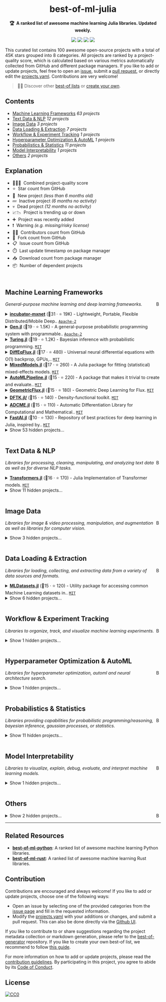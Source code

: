<!-- markdownlint-disable -->
<h1 align="center">
    best-of-ml-julia
    <br>
</h1>

<p align="center">
    <strong>🏆&nbsp; A ranked list of awesome machine learning Julia libraries. Updated weekly.</strong>
</p>

<p align="center">
    <a href="https://best-of.org" title="Best-of Badge"><img src="http://bit.ly/3o3EHNN"></a>
    <a href="#Contents" title="Project Count"><img src="https://img.shields.io/badge/projects-100-blue.svg?color=5ac4bf"></a>
    <a href="#Contribution" title="Contributions are welcome"><img src="https://img.shields.io/badge/contributions-welcome-green.svg"></a>
    <a href="https://github.com/e-tony/best-of-ml-julia/releases" title="Best-of Updates"><img src="https://img.shields.io/github/release-date/e-tony/best-of-ml-julia?color=green&label=updated"></a>
</p>

This curated list contains 100 awesome open-source projects with a total of 45K stars grouped into 8 categories. All projects are ranked by a project-quality score, which is calculated based on various metrics automatically collected from GitHub and different package managers. If you like to add or update projects, feel free to open an [issue](https://github.com/e-tony/best-of-ml-julia/issues/new/choose), submit a [pull request](https://github.com/e-tony/best-of-ml-julia/pulls), or directly edit the [projects.yaml](https://github.com/e-tony/best-of-ml-julia/edit/main/projects.yaml). Contributions are very welcome!

> 🧙‍♂️  Discover other [best-of lists](https://best-of.org) or [create your own](https://github.com/best-of-lists/best-of/blob/main/create-best-of-list.md).

## Contents

- [Machine Learning Frameworks](#machine-learning-frameworks) _63 projects_
- [Text Data & NLP](#text-data--nlp) _12 projects_
- [Image Data](#image-data) _3 projects_
- [Data Loading & Extraction](#data-loading--extraction) _7 projects_
- [Workflow & Experiment Tracking](#workflow--experiment-tracking) _1 projects_
- [Hyperparameter Optimization & AutoML](#hyperparameter-optimization--automl) _1 projects_
- [Probabilistics & Statistics](#probabilistics--statistics) _11 projects_
- [Model Interpretability](#model-interpretability) _1 projects_
- [Others](#others) _2 projects_

## Explanation
- 🥇🥈🥉&nbsp; Combined project-quality score
- ⭐️&nbsp; Star count from GitHub
- 🐣&nbsp; New project _(less than 6 months old)_
- 💤&nbsp; Inactive project _(6 months no activity)_
- 💀&nbsp; Dead project _(12 months no activity)_
- 📈📉&nbsp; Project is trending up or down
- ➕&nbsp; Project was recently added
- ❗️&nbsp; Warning _(e.g. missing/risky license)_
- 👨‍💻&nbsp; Contributors count from GitHub
- 🔀&nbsp; Fork count from GitHub
- 📋&nbsp; Issue count from GitHub
- ⏱️&nbsp; Last update timestamp on package manager
- 📥&nbsp; Download count from package manager
- 📦&nbsp; Number of dependent projects

<br>

## Machine Learning Frameworks

<a href="#contents"><img align="right" width="15" height="15" src="https://git.io/JtehR" alt="Back to top"></a>

_General-purpose machine learning and deep learning frameworks._

<details><summary><b><a href="https://github.com/apache/incubator-mxnet">incubator-mxnet</a></b> (🥇31 ·  ⭐ 19K) - Lightweight, Portable, Flexible Distributed/Mobile Deep.. <code><a href="http://bit.ly/3nYMfla">Apache-2</a></code></summary>

- [GitHub](https://github.com/apache/incubator-mxnet) (👨‍💻 950 · 🔀 6.5K · 📥 24K · 📦 1.9K · 📋 9.3K - 18% open · ⏱️ 21.03.2021):

	```
	git clone https://github.com/apache/incubator-mxnet
	```
</details>
<details><summary><b><a href="https://github.com/probcomp/Gen.jl">Gen.jl</a></b> (🥇19 ·  ⭐ 1.5K) - A general-purpose probabilistic programming system with programmable.. <code><a href="http://bit.ly/3nYMfla">Apache-2</a></code></summary>

- [GitHub](https://github.com/probcomp/Gen.jl) (👨‍💻 26 · 🔀 130 · 📋 220 - 53% open · ⏱️ 13.03.2021):

	```
	git clone https://github.com/probcomp/Gen.jl
	```
</details>
<details><summary><b><a href="https://github.com/TuringLang/Turing.jl">Turing.jl</a></b> (🥇19 ·  ⭐ 1.2K) - Bayesian inference with probabilistic programming. <code><a href="http://bit.ly/34MBwT8">MIT</a></code></summary>

- [GitHub](https://github.com/TuringLang/Turing.jl) (👨‍💻 70 · 🔀 140 · 📋 790 - 18% open · ⏱️ 11.03.2021):

	```
	git clone https://github.com/TuringLang/Turing.jl
	```
</details>
<details><summary><b><a href="https://github.com/SciML/DiffEqFlux.jl">DiffEqFlux.jl</a></b> (🥇17 ·  ⭐ 480) - Universal neural differential equations with O(1) backprop, GPUs,.. <code><a href="http://bit.ly/34MBwT8">MIT</a></code></summary>

- [GitHub](https://github.com/SciML/DiffEqFlux.jl) (👨‍💻 49 · 🔀 91 · 📋 220 - 24% open · ⏱️ 21.03.2021):

	```
	git clone https://github.com/SciML/DiffEqFlux.jl
	```
</details>
<details><summary><b><a href="https://github.com/JuliaStats/MixedModels.jl">MixedModels.jl</a></b> (🥇17 ·  ⭐ 260) - A Julia package for fitting (statistical) mixed-effects models. <code><a href="http://bit.ly/34MBwT8">MIT</a></code></summary>

- [GitHub](https://github.com/JuliaStats/MixedModels.jl) (👨‍💻 23 · 🔀 36 · 📋 210 - 9% open · ⏱️ 18.03.2021):

	```
	git clone https://github.com/JuliaStats/MixedModels.jl
	```
</details>
<details><summary><b><a href="https://github.com/IBM/AutoMLPipeline.jl">AutoMLPipeline.jl</a></b> (🥈15 ·  ⭐ 220) - A package that makes it trivial to create and evaluate.. <code><a href="http://bit.ly/34MBwT8">MIT</a></code></summary>

- [GitHub](https://github.com/IBM/AutoMLPipeline.jl) (👨‍💻 4 · 🔀 18 · 📋 61 - 27% open · ⏱️ 11.02.2021):

	```
	git clone https://github.com/IBM/AutoMLPipeline.jl
	```
</details>
<details><summary><b><a href="https://github.com/yuehhua/GeometricFlux.jl">GeometricFlux.jl</a></b> (🥈15 ·  ⭐ 180) - Geometric Deep Learning for Flux. <code><a href="http://bit.ly/34MBwT8">MIT</a></code></summary>

- [GitHub](https://github.com/yuehhua/GeometricFlux.jl) (👨‍💻 10 · 🔀 15 · 📋 41 - 48% open · ⏱️ 22.02.2021):

	```
	git clone https://github.com/yuehhua/GeometricFlux.jl
	```
</details>
<details><summary><b><a href="https://github.com/JuliaMolSim/DFTK.jl">DFTK.jl/</a></b> (🥈15 ·  ⭐ 140) - Density-functional toolkit. <code><a href="http://bit.ly/34MBwT8">MIT</a></code></summary>

- [GitHub](https://github.com/JuliaMolSim/DFTK.jl) (🔀 24 · 📋 120 - 38% open · ⏱️ 16.03.2021):

	```
	git clone https://github.com/JuliaMolSim/DFTK.jl/
	```
</details>
<details><summary><b><a href="https://github.com/kailaix/ADCME.jl">ADCME.jl</a></b> (🥈15 ·  ⭐ 110) - Automatic Differentiation Library for Computational and Mathematical.. <code><a href="http://bit.ly/34MBwT8">MIT</a></code></summary>

- [GitHub](https://github.com/kailaix/ADCME.jl) (👨‍💻 4 · 🔀 30 · 📥 93 · 📋 35 - 34% open · ⏱️ 21.03.2021):

	```
	git clone https://github.com/kailaix/ADCME.jl
	```
</details>
<details><summary><b><a href="https://github.com/FluxML/FastAI.jl">FastAI.jl</a></b> (🥉10 ·  ⭐ 130) - Repository of best practices for deep learning in Julia, inspired by.. <code><a href="http://bit.ly/34MBwT8">MIT</a></code></summary>

- [GitHub](https://github.com/FluxML/FastAI.jl) (👨‍💻 9 · 🔀 14 · ⏱️ 13.03.2021):

	```
	git clone https://github.com/FluxML/FastAI.jl
	```
</details>
<details><summary>Show 53 hidden projects...</summary>

- <b><a href="https://github.com/FluxML/Flux.jl">Flux.jl</a></b> (🥇19 ·  ⭐ 2.9K) - Relax! Flux is the ML library that doesn't make you tensor. <code>❗Unlicensed</code>
- <b><a href="https://github.com/denizyuret/Knet.jl">Knet.jl</a></b> (🥇19 ·  ⭐ 1.3K) - Ko University deep learning framework. <code>❗Unlicensed</code>
- <b><a href="https://github.com/alan-turing-institute/MLJBase.jl">MLJBase.jl</a></b> (🥇17 ·  ⭐ 57) - Core functionality for the MLJ machine learning framework. <code><a href="http://bit.ly/34MBwT8">MIT</a></code>
- <b><a href="https://github.com/SciML/DifferentialEquations.jl">DifferentialEquations.jl</a></b> (🥈16 ·  ⭐ 1.7K) - Multi-language suite for high-performance solvers of.. <code>❗Unlicensed</code>
- <b><a href="https://github.com/alan-turing-institute/MLJ.jl">MLJ.jl</a></b> (🥈16 ·  ⭐ 980) - A Julia machine learning framework. <code>❗Unlicensed</code>
- <b><a href="https://github.com/FluxML/Zygote.jl">Zygote.jl</a></b> (🥈16 ·  ⭐ 940) - Intimate Affection Auditor. <code>❗Unlicensed</code>
- <b><a href="https://github.com/SciML/ModelingToolkit.jl">ModelingToolkit.jl</a></b> (🥈16 ·  ⭐ 550) - A modeling framework for automatically parallelized.. <code>❗Unlicensed</code>
- <b><a href="https://github.com/SciML/OrdinaryDiffEq.jl">OrdinaryDiffEq.jl</a></b> (🥈16 ·  ⭐ 200) - High performance differential equation solvers for.. <code>❗Unlicensed</code>
- <b><a href="https://github.com/SciML/NeuralPDE.jl">NeuralPDE.jl</a></b> (🥈15 ·  ⭐ 300) - Physics-Informed Neural Networks (PINN) and Deep BSDE.. <code>❗Unlicensed</code>
- <b><a href="https://github.com/JuliaStats/Distances.jl">Distances.jl</a></b> (🥈15 ·  ⭐ 250) - A Julia package for evaluating distances (metrics) between.. <code>❗Unlicensed</code>
- <b><a href="https://github.com/JuliaStats/Clustering.jl">Clustering.jl</a></b> (🥈15 ·  ⭐ 230) - A Julia package for data clustering. <code>❗Unlicensed</code>
- <b><a href="https://github.com/dmlc/XGBoost.jl">XGBoost.jl</a></b> (🥈15 ·  ⭐ 180) - XGBoost Julia Package. <code>❗Unlicensed</code>
- <b><a href="https://github.com/SciML/DiffEqBase.jl">DiffEqBase.jl</a></b> (🥈15 ·  ⭐ 100) - The lightweight Base library for shared types and.. <code>❗Unlicensed</code>
- <b><a href="https://github.com/malmaud/TensorFlow.jl">TensorFlow.jl</a></b> (🥈14 ·  ⭐ 820) - A Julia wrapper for TensorFlow. <code>❗Unlicensed</code>
- <b><a href="https://github.com/JuliaStats/MLBase.jl">MLBase.jl</a></b> (🥈14 ·  ⭐ 170 · 💀) - A set of functions to support the development of machine learning.. <code><a href="http://bit.ly/34MBwT8">MIT</a></code>
- <b><a href="https://github.com/JuliaGaussianProcesses/KernelFunctions.jl">KernelFunctions.jl</a></b> (🥈14 ·  ⭐ 96) - Julia package for kernel functions for machine learning. <code><a href="http://bit.ly/34MBwT8">MIT</a></code>
- <b><a href="https://github.com/FluxML/NNlib.jl">NNlib.jl</a></b> (🥈14 ·  ⭐ 93) - Neural Network primitives with multiple backends. <code>❗Unlicensed</code>
- <b><a href="https://github.com/biaslab/ForneyLab.jl">ForneyLab.jl</a></b> (🥈14 ·  ⭐ 87) - Julia package for automatically generating Bayesian.. <code>❗Unlicensed</code>
- <b><a href="https://github.com/dfdx/Yota.jl">Yota.jl</a></b> (🥈14 ·  ⭐ 82) - Reverse-mode automatic differentiation in Julia. <code><a href="http://bit.ly/34MBwT8">MIT</a></code>
- <b><a href="https://github.com/dillondaudert/UMAP.jl">UMAP.jl</a></b> (🥈14 ·  ⭐ 74) - Uniform Manifold Approximation and Projection (UMAP) implementation in Julia. <code><a href="http://bit.ly/34MBwT8">MIT</a></code>
- <b><a href="https://github.com/SciML/ReservoirComputing.jl">ReservoirComputing.jl</a></b> (🥈14 ·  ⭐ 58) - Reservoir computing utilities for scientific machine.. <code><a href="http://bit.ly/34MBwT8">MIT</a></code>
- <b><a href="https://github.com/IBM/TSML.jl">TSML.jl</a></b> (🥈14 ·  ⭐ 55) - A package for time series data processing, classification, clustering, and.. <code><a href="http://bit.ly/34MBwT8">MIT</a></code>
- <b><a href="https://github.com/lorenzoh/FluxTraining.jl">FluxTraining.jl</a></b> (🥈14 ·  ⭐ 32) - A flexible neural net training library inspired by fast.ai. <code><a href="http://bit.ly/34MBwT8">MIT</a></code>
- <b><a href="https://github.com/pluskid/Mocha.jl">Mocha.jl</a></b> (🥉13 ·  ⭐ 1.3K · 💀) - Deep Learning framework for Julia. <code>❗Unlicensed</code>
- <b><a href="https://github.com/QuantumBFS/Yao.jl">Yao.jl</a></b> (🥉13 ·  ⭐ 520) - Extensible, Efficient Quantum Algorithm Design for Humans. <code>❗Unlicensed</code>
- <b><a href="https://github.com/cstjean/ScikitLearn.jl">ScikitLearn.jl</a></b> (🥉13 ·  ⭐ 420) - Julia implementation of the scikit-learn API.. <code>❗Unlicensed</code>
- <b><a href="https://github.com/willtebbutt/Stheno.jl">Stheno.jl</a></b> (🥉13 ·  ⭐ 230) - Probabilistic Programming with Gaussian processes in Julia. <code>❗Unlicensed</code>
- <b><a href="https://github.com/bensadeghi/DecisionTree.jl">DecisionTree.jl</a></b> (🥉13 ·  ⭐ 220) - Julia implementation of Decision Tree (CART) and.. <code>❗Unlicensed</code>
- <b><a href="https://github.com/JuliaReinforcementLearning/ReinforcementLearning.jl">ReinforcementLearning.jl</a></b> (🥉13 ·  ⭐ 190) - A reinforcement learning package for Julia. <code>❗Unlicensed</code>
- <b><a href="https://github.com/JuliaGPU/ArrayFire.jl">ArrayFire.jl</a></b> (🥉13 ·  ⭐ 180) - Julia wrapper for the ArrayFire library. <code>❗Unlicensed</code>
- <b><a href="https://github.com/JuliaML/Reinforce.jl">Reinforce.jl</a></b> (🥉13 ·  ⭐ 180) - Abstractions, algorithms, and utilities for reinforcement.. <code>❗Unlicensed</code>
- <b><a href="https://github.com/hshindo/Merlin.jl">Merlin.jl</a></b> (🥉13 ·  ⭐ 150 · 💀) - Deep Learning for Julia. <code><a href="http://bit.ly/34MBwT8">MIT</a></code>
- <b><a href="https://github.com/denizyuret/AutoGrad.jl">AutoGrad.jl</a></b> (🥉13 ·  ⭐ 150) - Julia port of the Python autograd package. <code>❗Unlicensed</code>
- <b><a href="https://github.com/wsmoses/Enzyme.jl">Enzyme.jl</a></b> (🥉13 ·  ⭐ 90) - Julia bindings for the Enzyme automatic differentiator. <code><a href="http://bit.ly/34MBwT8">MIT</a></code>
- <b><a href="https://github.com/madsjulia/Mads.jl">Mads.jl</a></b> (🥉13 ·  ⭐ 71) - MADS: Model Analysis & Decision Support. <code>❗Unlicensed</code>
- <b><a href="https://github.com/xiaodaigh/JLBoost.jl">JLBoost.jl</a></b> (🥉13 ·  ⭐ 61 · 📈) - A 100%-Julia implementation of Gradient-Boosting Regression Tree.. <code><a href="http://bit.ly/34MBwT8">MIT</a></code>
- <b><a href="https://github.com/bat/bat">bat</a></b> (🥉13 ·  ⭐ 55) - Bayesian analysis toolkit http://mpp.mpg.de/bat. <code>❗Unlicensed</code>
- <b><a href="https://github.com/JuliaStats/Loess.jl">Loess.jl</a></b> (🥉13 ·  ⭐ 47) - Local regression, so smooooth!. <code>❗Unlicensed</code>
- <b><a href="https://github.com/SciML/DiffEqParamEstim.jl">DiffEqParamEstim.jl</a></b> (🥉13 ·  ⭐ 33 · 📈) - Easy scientific machine learning (SciML) parameter.. <code>❗Unlicensed</code>
- <b><a href="https://github.com/brian-j-smith/Mamba.jl">Mamba.jl</a></b> (🥉12 ·  ⭐ 230 · 💤) - Markov chain Monte Carlo (MCMC) for Bayesian analysis in.. <code>❗Unlicensed</code>
- <b><a href="https://github.com/SciML/DiffEqBayes.jl">DiffEqBayes.jl</a></b> (🥉12 ·  ⭐ 93) - Extension functionality which uses Stan.jl,.. <code>❗Unlicensed</code>
- <b><a href="https://github.com/JuliaML/LossFunctions.jl">LossFunctions.jl</a></b> (🥉12 ·  ⭐ 89 · 💤) - Julia package of loss functions for machine learning. <code>❗Unlicensed</code>
- <b><a href="https://github.com/JuliaStats/NMF.jl">NMF.jl</a></b> (🥉12 ·  ⭐ 70) - A Julia package for non-negative matrix factorization. <code>❗Unlicensed</code>
- <b><a href="https://github.com/mschauer/CausalInference.jl">CausalInference.jl</a></b> (🥉12 ·  ⭐ 59) - Causal inference, graphical models and structure.. <code>❗Unlicensed</code>
- <b><a href="https://github.com/FluxML/Torch.jl">Torch.jl</a></b> (🥉11 ·  ⭐ 120) - Sensible extensions for exposing torch in Julia. <code>❗Unlicensed</code>
- <b><a href="https://github.com/FluxML/ONNX.jl">ONNX.jl</a></b> (🥉11 ·  ⭐ 77 · 💤) - Read ONNX graphs in Julia. <code>❗Unlicensed</code>
- <b><a href="https://github.com/wildart/ManifoldLearning.jl">ManifoldLearning.jl</a></b> (🥉11 ·  ⭐ 58) - A Julia package for manifold learning and nonlinear.. <code>❗Unlicensed</code>
- <b><a href="https://github.com/bhattlab/lathe">lathe</a></b> (🥉11 ·  ⭐ 41) - A tool for generating bacterial genomes from metagenomes with nanopore long.. <code><a href="http://bit.ly/34MBwT8">MIT</a></code>
- <b><a href="https://github.com/aced-differentiate/AtomicGraphNets.jl">AtomicGraphNets.jl</a></b> (🥉11 ·  ⭐ 20 · 📉) - Atomic graph models for molecules and crystals in Julia. <code><a href="http://bit.ly/34MBwT8">MIT</a></code>
- <b><a href="https://github.com/davidavdav/ROCAnalysis.jl">ROCAnalysis.jl</a></b> (🥉10 ·  ⭐ 23) - Receiver Operating Characteristics and functions for.. <code>❗Unlicensed</code>
- <b><a href="https://github.com/trthatcher/DiscriminantAnalysis.jl">DiscriminantAnalysis.jl</a></b> (🥉10 ·  ⭐ 7) - Regularized discriminant analysis in Julia. <code><a href="http://bit.ly/34MBwT8">MIT</a></code>
- <b><a href="https://github.com/alan-turing-institute/TimeSeriesClassification.jl">TimeSeriesClassification.jl</a></b> (🥉8 ·  ⭐ 19) - Machine Learning with Time Series in Julia. <code><a href="http://bit.ly/34MBwT8">MIT</a></code>
- <b><a href="https://github.com/JuliaML/OpenAIGym.jl">OpenAIGym.jl</a></b> (🥉7 ·  ⭐ 78 · 💤) - OpenAI's Gym binding for Julia. <code>❗Unlicensed</code>
</details>
<br>

## Text Data & NLP

<a href="#contents"><img align="right" width="15" height="15" src="https://git.io/JtehR" alt="Back to top"></a>

_Libraries for processing, cleaning, manipulating, and analyzing text data as well as for diverse NLP tasks._

<details><summary><b><a href="https://github.com/chengchingwen/Transformers.jl">Transformers.jl</a></b> (🥇16 ·  ⭐ 170) - Julia Implementation of Transformer models. <code><a href="http://bit.ly/34MBwT8">MIT</a></code></summary>

- [GitHub](https://github.com/chengchingwen/Transformers.jl) (👨‍💻 7 · 🔀 25 · 📋 18 - 27% open · ⏱️ 01.03.2021):

	```
	git clone https://github.com/chengchingwen/Transformers.jl
	```
</details>
<details><summary>Show 11 hidden projects...</summary>

- <b><a href="https://github.com/JuliaText/TextAnalysis.jl">TextAnalysis.jl</a></b> (🥇17 ·  ⭐ 300) - Julia package for text analysis. <code>❗Unlicensed</code>
- <b><a href="https://github.com/JuliaText/WordTokenizers.jl">WordTokenizers.jl</a></b> (🥈12 ·  ⭐ 64) - High performance tokenizers for natural language.. <code>❗Unlicensed</code>
- <b><a href="https://github.com/sbos/AdaGram.jl">AdaGram.jl</a></b> (🥈11 ·  ⭐ 160 · 💀) - Adaptive Skip-gram implementation in Julia. <code><a href="http://bit.ly/34MBwT8">MIT</a></code>
- <b><a href="https://github.com/JuliaText/Embeddings.jl">Embeddings.jl</a></b> (🥈11 ·  ⭐ 50 · 💀) - Functions and data dependencies for loading various word.. <code><a href="http://bit.ly/34MBwT8">MIT</a></code>
- <b><a href="https://github.com/JuliaText/TextModels.jl">TextModels.jl</a></b> (🥈11 ·  ⭐ 5 · 🐣) - Neural Network based models for Natural Language.. <code>❗Unlicensed</code>
- <b><a href="https://github.com/JuliaText/Word2Vec.jl">Word2Vec.jl</a></b> (🥉10 ·  ⭐ 50) - Julia interface to word2vec. <code>❗Unlicensed</code>
- <b><a href="https://github.com/JuliaText/Languages.jl">Languages.jl</a></b> (🥉10 ·  ⭐ 35) - A package for working with human languages. <code>❗Unlicensed</code>
- <b><a href="https://github.com/JuliaText/WordNet.jl">WordNet.jl</a></b> (🥉9 ·  ⭐ 22 · 💀) - A Julia package for Princeton's WordNet. <code>❗Unlicensed</code>
- <b><a href="https://github.com/chengchingwen/BytePairEncoding.jl">BytePairEncoding.jl</a></b> (🥉9 ·  ⭐ 3 · 💀) - Julia implementation of Byte Pair Encoding for NLP. <code><a href="http://bit.ly/34MBwT8">MIT</a></code>
- <b><a href="https://github.com/slycoder/TopicModels.jl">TopicModels.jl</a></b> (🥉8 ·  ⭐ 31 · 💤) - TopicModels for Julia. <code><a href="http://bit.ly/34MBwT8">MIT</a></code>
- <b><a href="https://github.com/JuliaText/Snowball.jl">Snowball.jl</a></b> (🥉5 ·  ⭐ 1) - Snowball stemming algorithms. <code><a href="http://bit.ly/34MBwT8">MIT</a></code>
</details>
<br>

## Image Data

<a href="#contents"><img align="right" width="15" height="15" src="https://git.io/JtehR" alt="Back to top"></a>

_Libraries for image & video processing, manipulation, and augmentation as well as libraries for computer vision._

<details><summary>Show 3 hidden projects...</summary>

- <b><a href="https://github.com/JuliaImages/Images.jl">Images.jl</a></b> (🥇16 ·  ⭐ 430) - An image library for Julia. <code>❗Unlicensed</code>
- <b><a href="https://github.com/FluxML/Metalhead.jl">Metalhead.jl</a></b> (🥉14 ·  ⭐ 190) - Computer vision models for Flux. <code>❗Unlicensed</code>
- <b><a href="https://github.com/Evizero/Augmentor.jl">Augmentor.jl</a></b> (🥉11 ·  ⭐ 95) - A fast image augmentation library in Julia for machine.. <code>❗Unlicensed</code>
</details>
<br>

## Data Loading & Extraction

<a href="#contents"><img align="right" width="15" height="15" src="https://git.io/JtehR" alt="Back to top"></a>

_Libraries for loading, collecting, and extracting data from a variety of data sources and formats._

<details><summary><b><a href="https://github.com/JuliaML/MLDatasets.jl">MLDatasets.jl</a></b> (🥈15 ·  ⭐ 120) - Utility package for accessing common Machine Learning datasets in.. <code><a href="http://bit.ly/34MBwT8">MIT</a></code></summary>

- [GitHub](https://github.com/JuliaML/MLDatasets.jl) (👨‍💻 13 · 🔀 25 · 📋 22 - 50% open · ⏱️ 09.02.2021):

	```
	git clone https://github.com/JuliaML/MLDatasets.jl
	```
</details>
<details><summary>Show 6 hidden projects...</summary>

- <b><a href="https://github.com/JuliaData/DataFrames.jl">DataFrames.jl</a></b> (🥇18 ·  ⭐ 950) - In-memory tabular data in Julia. <code>❗Unlicensed</code>
- <b><a href="https://github.com/oxinabox/DataDeps.jl">DataDeps.jl</a></b> (🥈14 ·  ⭐ 88) - reproducible data setup for reproducible science. <code>❗Unlicensed</code>
- <b><a href="https://github.com/JuliaML/MLDataUtils.jl">JuliaML/MLDataUtils.jl</a></b> (🥉12 ·  ⭐ 75) - Utility package for generating, loading, splitting,.. <code>❗Unlicensed</code>
- <b><a href="https://github.com/JuliaML/MLDataPattern.jl">MLDataPattern.jl</a></b> (🥉11 ·  ⭐ 40) - Utility package for subsetting, resampling, iteration,.. <code>❗Unlicensed</code>
- <b><a href="https://github.com/JuliaText/CorpusLoaders.jl">CorpusLoaders.jl</a></b> (🥉11 ·  ⭐ 21 · 💤) - A variety of loaders for various NLP corpora. <code>❗Unlicensed</code>
- <b><a href="https://github.com/lorenzoh/DataAugmentation.jl">DataAugmentation.jl</a></b> (🥉11 ·  ⭐ 4) - Flexible data augmentation library for machine and deep.. <code><a href="http://bit.ly/34MBwT8">MIT</a></code>
</details>
<br>

## Workflow & Experiment Tracking

<a href="#contents"><img align="right" width="15" height="15" src="https://git.io/JtehR" alt="Back to top"></a>

_Libraries to organize, track, and visualize machine learning experiments._

<details><summary>Show 1 hidden projects...</summary>

- <b><a href="https://github.com/PhilipVinc/TensorBoardLogger.jl">TensorBoardLogger.jl</a></b> (🥇14 ·  ⭐ 64) - Easy peasy logging to TensorBoard with Julia. <code><a href="http://bit.ly/34MBwT8">MIT</a></code>
</details>
<br>

## Hyperparameter Optimization & AutoML

<a href="#contents"><img align="right" width="15" height="15" src="https://git.io/JtehR" alt="Back to top"></a>

_Libraries for hyperparameter optimization, automl and neural architecture search._

<details><summary>Show 1 hidden projects...</summary>

- <b><a href="https://github.com/alan-turing-institute/MLJTuning.jl">MLJTuning.jl</a></b> (🥇13 ·  ⭐ 32) - Hyperparameter optimization algorithms for use in the MLJ machine.. <code><a href="http://bit.ly/34MBwT8">MIT</a></code>
</details>
<br>

## Probabilistics & Statistics

<a href="#contents"><img align="right" width="15" height="15" src="https://git.io/JtehR" alt="Back to top"></a>

_Libraries providing capabilities for probabilistic programming/reasoning, bayesian inference, gaussian processes, or statistics._

<details><summary>Show 11 hidden projects...</summary>

- <b><a href="https://github.com/JuliaStats/Distributions.jl">Distributions.jl</a></b> (🥇18 ·  ⭐ 660) - A Julia package for probability distributions and.. <code>❗Unlicensed</code>
- <b><a href="https://github.com/JuliaStats/GLM.jl">GLM.jl</a></b> (🥇15 ·  ⭐ 360) - Generalized linear models in Julia. <code>❗Unlicensed</code>
- <b><a href="https://github.com/JuliaStats/MultivariateStats.jl">MultivariateStats.jl</a></b> (🥇15 ·  ⭐ 220) - A Julia package for multivariate statistics and data.. <code>❗Unlicensed</code>
- <b><a href="https://github.com/STOR-i/GaussianProcesses.jl">GaussianProcesses.jl</a></b> (🥇15 ·  ⭐ 210) - A Julia package for Gaussian Processes. <code>❗Unlicensed</code>
- <b><a href="https://github.com/JuliaStats/HypothesisTests.jl">HypothesisTests.jl</a></b> (🥇15 ·  ⭐ 170) - Hypothesis tests for Julia. <code>❗Unlicensed</code>
- <b><a href="https://github.com/JuliaStats/KernelDensity.jl">KernelDensity.jl</a></b> (🥉13 ·  ⭐ 94) - Kernel density estimators for Julia. <code>❗Unlicensed</code>
- <b><a href="https://github.com/zenna/Omega.jl">Omega.jl</a></b> (🥉13 ·  ⭐ 84) - Causal, Higher-Order, Probabilistic Programming. <code><a href="http://bit.ly/34MBwT8">MIT</a></code>
- <b><a href="https://github.com/davidavdav/GaussianMixtures.jl">GaussianMixtures.jl</a></b> (🥉13 ·  ⭐ 57) - Large scale Gaussian Mixture Models. <code>❗Unlicensed</code>
- <b><a href="https://github.com/queryverse/ReadStat.jl">ReadStat.jl</a></b> (🥉12 ·  ⭐ 65 · 💤) - Read files from Stata, SAS, and SPSS. <code><a href="http://bit.ly/34MBwT8">MIT</a></code>
- <b><a href="https://github.com/JuliaStats/GLMNet.jl">GLMNet.jl</a></b> (🥉11 ·  ⭐ 74) - Julia wrapper for fitting Lasso/ElasticNet GLM models using.. <code>❗Unlicensed</code>
- <b><a href="https://github.com/cscherrer/SossMLJ.jl">cscherrer/SossMLJ.jl</a></b> (🥉9 ·  ⭐ 7 · 📈) - SossMLJ makes it easy to build MLJ machines from user-.. <code><a href="http://bit.ly/34MBwT8">MIT</a></code>
</details>
<br>

## Model Interpretability

<a href="#contents"><img align="right" width="15" height="15" src="https://git.io/JtehR" alt="Back to top"></a>

_Libraries to visualize, explain, debug, evaluate, and interpret machine learning models._

<details><summary>Show 1 hidden projects...</summary>

- <b><a href="https://github.com/ashryaagr/Fairness.jl">Fairness.jl</a></b> (🥇12 ·  ⭐ 16) - Julia Toolkit with fairness metrics and bias mitigation algorithms. <code><a href="http://bit.ly/34MBwT8">MIT</a></code>
</details>
<br>

## Others

<a href="#contents"><img align="right" width="15" height="15" src="https://git.io/JtehR" alt="Back to top"></a>

<details><summary>Show 2 hidden projects...</summary>

- <b><a href="https://github.com/JuliaReinforcementLearning/ReinforcementLearningZoo.jl">ReinforcementLearningZoo.jl</a></b> (🥇13 ·  ⭐ 38) -  <code><a href="http://bit.ly/34MBwT8">MIT</a></code>
- <b><a href="https://github.com/JuliaReinforcementLearning/DistributedReinforcementLearning.jl">DistributedReinforcementLearning.jl</a></b> (🥉6 ·  ⭐ 2 · 🐣) - If it works, it works everywhere!. <code><a href="http://bit.ly/34MBwT8">MIT</a></code>
</details>

---

## Related Resources

- [**best-of-ml-python**](https://github.com/ml-tooling/best-of-ml-python): A ranked list of awesome machine learning Python libraries.
- [**best-of-ml-rust**](https://github.com/e-tony/best-of-ml-rust): A ranked list of awesome machine learning Rust libraries.

## Contribution

Contributions are encouraged and always welcome! If you like to add or update projects, choose one of the following ways:

- Open an issue by selecting one of the provided categories from the [issue page](https://github.com/e-tony/best-of-ml-julia/issues/new/choose) and fill in the requested information.
- Modify the [projects.yaml](https://github.com/e-tony/best-of-ml-julia/blob/main/projects.yaml) with your additions or changes, and submit a pull request. This can also be done directly via the [Github UI](https://github.com/e-tony/best-of-ml-julia/edit/main/projects.yaml).

If you like to contribute to or share suggestions regarding the project metadata collection or markdown generation, please refer to the [best-of-generator](https://github.com/best-of-lists/best-of-generator) repository. If you like to create your own best-of list, we recommend to follow [this guide](https://github.com/best-of-lists/best-of/blob/main/create-best-of-list.md).

For more information on how to add or update projects, please read the [contribution guidelines](https://github.com/e-tony/best-of-ml-julia/blob/main/CONTRIBUTING.md). By participating in this project, you agree to abide by its [Code of Conduct](https://github.com/e-tony/best-of-ml-julia/blob/main/.github/CODE_OF_CONDUCT.md).

## License

[![CC0](https://mirrors.creativecommons.org/presskit/buttons/88x31/svg/by-sa.svg)](https://creativecommons.org/licenses/by-sa/4.0/)
